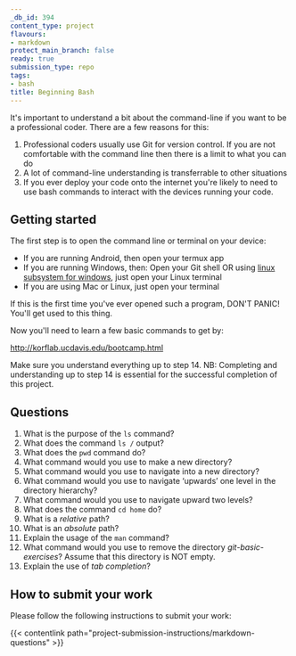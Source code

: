 ```yaml
---
_db_id: 394
content_type: project
flavours:
- markdown
protect_main_branch: false
ready: true
submission_type: repo
tags:
- bash
title: Beginning Bash
---
```


It's important to understand a bit about the command-line if you want to be a professional coder. There are a few reasons for this:

1. Professional coders usually use Git for version control. If you are not comfortable with the command line then there is a limit to what you can do
2. A lot of command-line understanding is transferrable to other situations
3. If you ever deploy your code onto the internet you're likely to need to use bash commands to interact with the devices running your code. 

## Getting started 

The first step is to open the command line or terminal on your device:

- If you are running Android, then open your termux app
- If you are running Windows, then:
  Open your Git shell OR
  using [linux subsystem for windows](https://itsfoss.com/install-bash-on-windows/), just open your Linux terminal
- If you are using Mac or Linux, just open your terminal

If this is the first time you've ever opened such a program, DON'T PANIC! You'll get used to this thing.

Now you'll need to learn a few basic commands to get by:

http://korflab.ucdavis.edu/bootcamp.html

Make sure you understand everything up to step 14. NB: Completing and understanding up to step 14 is essential for the successful completion of this project.

## Questions

1. What is the purpose of the `ls` command?
2. What does the command `ls /` output?
3. What does the `pwd` command do?
4. What command would you use to make a new directory?
5. What command would you use to navigate into a new directory?
6. What command would you use to navigate ‘upwards’ one level in the directory hierarchy?
7. What command would you use to navigate upward two levels?
8. What does the command `cd home` do?
9.  What is a *relative* path?
10. What is an *absolute* path?
11. Explain the usage of the `man` command?
12. What command would you use to remove the directory *git-basic-exercises*? Assume that this directory is NOT empty. 
13. Explain the use of *tab completion*?

## How to submit your work

Please follow the following instructions to submit your work:

{{< contentlink path="project-submission-instructions/markdown-questions" >}}